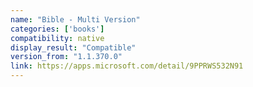 ```yaml
---
name: "Bible - Multi Version"
categories: ['books']
compatibility: native
display_result: "Compatible"
version_from: "1.1.370.0"
link: https://apps.microsoft.com/detail/9PPRWS532N91
---
```


